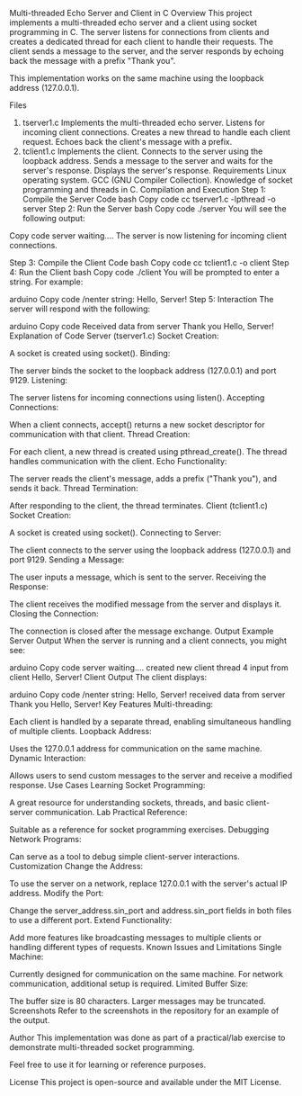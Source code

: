 Multi-threaded Echo Server and Client in C
Overview
This project implements a multi-threaded echo server and a client using socket programming in C. The server listens for connections from clients and creates a dedicated thread for each client to handle their requests. The client sends a message to the server, and the server responds by echoing back the message with a prefix "Thank you".

This implementation works on the same machine using the loopback address (127.0.0.1).

Files
1. tserver1.c
Implements the multi-threaded echo server.
Listens for incoming client connections.
Creates a new thread to handle each client request.
Echoes back the client's message with a prefix.
2. tclient1.c
Implements the client.
Connects to the server using the loopback address.
Sends a message to the server and waits for the server's response.
Displays the server's response.
Requirements
Linux operating system.
GCC (GNU Compiler Collection).
Knowledge of socket programming and threads in C.
Compilation and Execution
Step 1: Compile the Server Code
bash
Copy code
cc tserver1.c -lpthread -o server
Step 2: Run the Server
bash
Copy code
./server
You will see the following output:

Copy code
server waiting....
The server is now listening for incoming client connections.

Step 3: Compile the Client Code
bash
Copy code
cc tclient1.c -o client
Step 4: Run the Client
bash
Copy code
./client
You will be prompted to enter a string. For example:

arduino
Copy code
/nenter string: Hello, Server!
Step 5: Interaction
The server will respond with the following:

arduino
Copy code
Received data from server
Thank you Hello, Server!
Explanation of Code
Server (tserver1.c)
Socket Creation:

A socket is created using socket().
Binding:

The server binds the socket to the loopback address (127.0.0.1) and port 9129.
Listening:

The server listens for incoming connections using listen().
Accepting Connections:

When a client connects, accept() returns a new socket descriptor for communication with that client.
Thread Creation:

For each client, a new thread is created using pthread_create().
The thread handles communication with the client.
Echo Functionality:

The server reads the client's message, adds a prefix ("Thank you"), and sends it back.
Thread Termination:

After responding to the client, the thread terminates.
Client (tclient1.c)
Socket Creation:

A socket is created using socket().
Connecting to Server:

The client connects to the server using the loopback address (127.0.0.1) and port 9129.
Sending a Message:

The user inputs a message, which is sent to the server.
Receiving the Response:

The client receives the modified message from the server and displays it.
Closing the Connection:

The connection is closed after the message exchange.
Output Example
Server Output
When the server is running and a client connects, you might see:

arduino
Copy code
server waiting....
created new client thread 4
input from client Hello, Server!
Client Output
The client displays:

arduino
Copy code
/nenter string: Hello, Server!
received data from server
Thank you Hello, Server!
Key Features
Multi-threading:

Each client is handled by a separate thread, enabling simultaneous handling of multiple clients.
Loopback Address:

Uses the 127.0.0.1 address for communication on the same machine.
Dynamic Interaction:

Allows users to send custom messages to the server and receive a modified response.
Use Cases
Learning Socket Programming:

A great resource for understanding sockets, threads, and basic client-server communication.
Lab Practical Reference:

Suitable as a reference for socket programming exercises.
Debugging Network Programs:

Can serve as a tool to debug simple client-server interactions.
Customization
Change the Address:

To use the server on a network, replace 127.0.0.1 with the server's actual IP address.
Modify the Port:

Change the server_address.sin_port and address.sin_port fields in both files to use a different port.
Extend Functionality:

Add more features like broadcasting messages to multiple clients or handling different types of requests.
Known Issues and Limitations
Single Machine:

Currently designed for communication on the same machine. For network communication, additional setup is required.
Limited Buffer Size:

The buffer size is 80 characters. Larger messages may be truncated.
Screenshots
Refer to the screenshots in the repository for an example of the output.

Author
This implementation was done as part of a practical/lab exercise to demonstrate multi-threaded socket programming.

Feel free to use it for learning or reference purposes.

License
This project is open-source and available under the MIT License.

